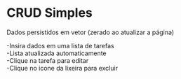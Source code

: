 # CRUD Simples
Dados persistidos em vetor (zerado ao atualizar a página)

-Insira dados em uma lista de tarefas<br>
-Lista atualizada automaticamente<br>
-Clique na tarefa para editar<br>
-Clique no icone da lixeira para excluir<br>
